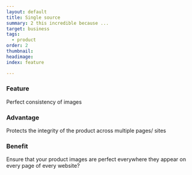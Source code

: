```yaml
---
layout: default
title: Single source
summary: 2 this incredible because ...
target: business
tags:
  - product
order: 2
thumbnail:
headimage:
index: feature

---
```


### Feature ###
Perfect consistency of images
### Advantage ###
Protects the integrity of the product across multiple pages/ sites
### Benefit ###
Ensure that your product images are perfect everywhere they appear on every page of every website?
